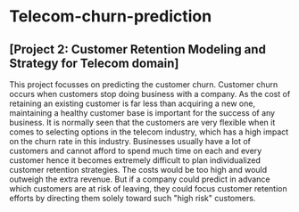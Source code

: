 # Telecom-churn-prediction
## [Project 2: Customer Retention Modeling and Strategy for Telecom domain]
This project focusses on predicting the customer churn. Customer churn occurs when customers stop doing business with a company. As the cost of retaining an existing customer is far less than acquiring a new one, maintaining a healthy customer base is important for the success of any business. It is normally seen that the customers are very flexible when it comes to selecting options in the telecom industry, which has a high impact on the churn rate in this industry. Businesses usually have a lot of customers and cannot afford to spend much time on each and every customer hence it becomes extremely difficult to plan individualized customer retention strategies. The costs would be too high and would outweigh the extra revenue. But if a company could predict in advance which customers are at risk of leaving, they could focus customer retention efforts by directing them solely toward such "high risk" customers.
